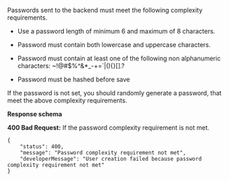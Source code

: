 Passwords sent to the backend must meet the following complexity requirements.

- Use a password length of minimum 6 and maximum of 8 characters.
- Password must contain both lowercase and uppercase characters.
- Password must contain at least one of the following  non alphanumeric characters:
         ~!@#$%^&*_-+=`|\(){}[].?

- Password must be hashed before save

If the password is not set, you should randomly generate a password, that meet the above complexity requirements.

**Response schema**

**400 Bad Request:** If the password complexity requirement is not met.

```
{
    "status": 400,
    "message": "Password complexity requirement not met",
    "developerMessage": "User creation failed because password complexity requirement not met"
}
```
